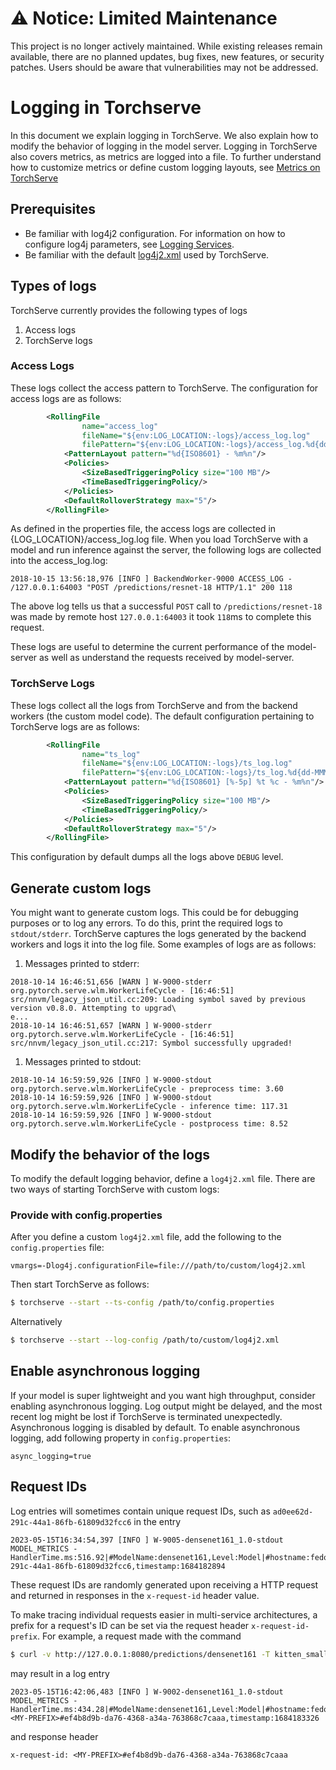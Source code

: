 # ⚠️ Notice: Limited Maintenance

This project is no longer actively maintained. While existing releases remain available, there are no planned updates, bug fixes, new features, or security patches. Users should be aware that vulnerabilities may not be addressed.

# Logging in Torchserve

In this document we explain logging in TorchServe. We also explain how to modify the behavior of logging in the model server.
Logging in TorchServe also covers metrics, as metrics are logged into a file.
To further understand how to customize metrics or define custom logging layouts, see [Metrics on TorchServe](metrics.md)

## Prerequisites

* Be familiar with log4j2 configuration.
For information on how to configure log4j parameters, see [Logging Services](https://logging.apache.org/log4j/2.x/manual/configuration.html).
* Be familiar with the default [log4j2.xml](https://github.com/pytorch/serve/blob/master/frontend/server/src/main/resources/log4j2.xml) used by TorchServe.

## Types of logs

TorchServe currently provides the following types of logs

1. Access logs
1. TorchServe logs

### Access Logs

These logs collect the access pattern to TorchServe. The configuration for access logs are as follows:

```xml
		<RollingFile
				name="access_log"
				fileName="${env:LOG_LOCATION:-logs}/access_log.log"
				filePattern="${env:LOG_LOCATION:-logs}/access_log.%d{dd-MMM}.log.gz">
			<PatternLayout pattern="%d{ISO8601} - %m%n"/>
			<Policies>
				<SizeBasedTriggeringPolicy size="100 MB"/>
				<TimeBasedTriggeringPolicy/>
			</Policies>
			<DefaultRolloverStrategy max="5"/>
		</RollingFile>
```

As defined in the properties file, the access logs are collected in {LOG_LOCATION}/access_log.log file.
When you load TorchServe with a model and run inference against the server, the following logs are collected into the access_log.log:

```text
2018-10-15 13:56:18,976 [INFO ] BackendWorker-9000 ACCESS_LOG - /127.0.0.1:64003 "POST /predictions/resnet-18 HTTP/1.1" 200 118
```

The above log tells us that a successful `POST` call to `/predictions/resnet-18` was made by remote host `127.0.0.1:64003` it took `118`ms to complete this request.

These logs are useful to determine the current performance of the model-server as well as understand the requests received by model-server.

### TorchServe Logs

These logs collect all the logs from TorchServe and from the backend workers (the custom model code).
The default configuration pertaining to TorchServe logs are as follows:

```xml
		<RollingFile
				name="ts_log"
				fileName="${env:LOG_LOCATION:-logs}/ts_log.log"
				filePattern="${env:LOG_LOCATION:-logs}/ts_log.%d{dd-MMM}.log.gz">
			<PatternLayout pattern="%d{ISO8601} [%-5p] %t %c - %m%n"/>
			<Policies>
				<SizeBasedTriggeringPolicy size="100 MB"/>
				<TimeBasedTriggeringPolicy/>
			</Policies>
			<DefaultRolloverStrategy max="5"/>
		</RollingFile>
```

This configuration by default dumps all the logs above `DEBUG` level.

## Generate custom logs

You might want to generate custom logs. This could be for debugging purposes or to log any errors.
To do this, print the required logs to `stdout/stderr`.
TorchServe captures the logs generated by the backend workers and logs it into the log file. Some examples of logs are as follows:

1. Messages printed to stderr:

```text
2018-10-14 16:46:51,656 [WARN ] W-9000-stderr org.pytorch.serve.wlm.WorkerLifeCycle - [16:46:51] src/nnvm/legacy_json_util.cc:209: Loading symbol saved by previous version v0.8.0. Attempting to upgrad\
e...
2018-10-14 16:46:51,657 [WARN ] W-9000-stderr org.pytorch.serve.wlm.WorkerLifeCycle - [16:46:51] src/nnvm/legacy_json_util.cc:217: Symbol successfully upgraded!
```

1. Messages printed to stdout:

```text
2018-10-14 16:59:59,926 [INFO ] W-9000-stdout org.pytorch.serve.wlm.WorkerLifeCycle - preprocess time: 3.60
2018-10-14 16:59:59,926 [INFO ] W-9000-stdout org.pytorch.serve.wlm.WorkerLifeCycle - inference time: 117.31
2018-10-14 16:59:59,926 [INFO ] W-9000-stdout org.pytorch.serve.wlm.WorkerLifeCycle - postprocess time: 8.52
```

## Modify the behavior of the logs

To modify the default logging behavior, define a `log4j2.xml` file. There are two ways of starting TorchServe with custom logs:

### Provide with config.properties

 After you define a custom `log4j2.xml` file, add the following to the `config.properties` file:

```properties
vmargs=-Dlog4j.configurationFile=file:///path/to/custom/log4j2.xml
```

Then start TorchServe as follows:

```bash
$ torchserve --start --ts-config /path/to/config.properties
```

Alternatively

```bash
$ torchserve --start --log-config /path/to/custom/log4j2.xml
```

## Enable asynchronous logging

If your model is super lightweight and you want high throughput, consider enabling asynchronous logging.
Log output might be delayed, and the most recent log might be lost if TorchServe is terminated unexpectedly.
Asynchronous logging is disabled by default.
To enable asynchronous logging, add following property in `config.properties`:

```properties
async_logging=true
```

## Request IDs

Log entries will sometimes contain unique request IDs, such as `ad0ee62d-291c-44a1-86fb-61809d32fcc6` in the entry

```text
2023-05-15T16:34:54,397 [INFO ] W-9005-densenet161_1.0-stdout MODEL_METRICS - HandlerTime.ms:516.92|#ModelName:densenet161,Level:Model|#hostname:fedora,requestID:ad0ee62d-291c-44a1-86fb-61809d32fcc6,timestamp:1684182894
```

These request IDs are randomly generated upon receiving a HTTP request and returned in responses in the `x-request-id` header value.

To make tracing individual requests easier in multi-service architectures, a prefix for a request's ID can be set via the request header `x-request-id-prefix`. For example, a request made with the command

```bash
$ curl -v http://127.0.0.1:8080/predictions/densenet161 -T kitten_small.jpg -H 'x-request-id-prefix: <MY-PREFIX>'
```

may result in a log entry

```text
2023-05-15T16:42:06,483 [INFO ] W-9002-densenet161_1.0-stdout MODEL_METRICS - HandlerTime.ms:434.28|#ModelName:densenet161,Level:Model|#hostname:fedora,requestID:<MY-PREFIX>#ef4b8d9b-da76-4368-a34a-763868c7caaa,timestamp:1684183326
```

and response header
```text
x-request-id: <MY-PREFIX>#ef4b8d9b-da76-4368-a34a-763868c7caaa
```
